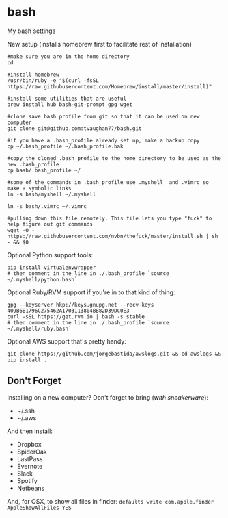 # bash
My bash settings


New setup (installs homebrew first to facilitate rest of installation)
```
#make sure you are in the home directory
cd

#install homebrew
/usr/bin/ruby -e "$(curl -fsSL https://raw.githubusercontent.com/Homebrew/install/master/install)"

#install some utilities that are useful
brew install hub bash-git-prompt gpg wget

#clone save bash profile from git so that it can be used on new computer
git clone git@github.com:tvaughan77/bash.git

#if you have a .bash_profile already set up, make a backup copy
cp ~/.bash_profile ~/.bash_profile.bak

#copy the cloned .bash_profile to the home directory to be used as the new .bash_profile
cp bash/.bash_profile ~/

#some of the commands in .bash_profile use .myshell  and .vimrc so make a symbolic links
ln -s bash/myshell ~/.myshell

ln -s bash/.vimrc ~/.vimrc

#pulling down this file remotely. This file lets you type "fuck" to help figure out git commands
wget -O - https://raw.githubusercontent.com/nvbn/thefuck/master/install.sh | sh - && $0
```

Optional Python support tools:
```
pip install virtualenvwrapper
# then comment in the line in ./.bash_profile `source ~/.myshell/python.bash`
```

Optional Ruby/RVM support if you're in to that kind of thing:
```
gpg --keyserver hkp://keys.gnupg.net --recv-keys 409B6B1796C275462A1703113804BB82D39DC0E3
curl -sSL https://get.rvm.io | bash -s stable
# then comment in the line in ./.bash_profile `source ~/.myshell/ruby.bash`
```

Optional AWS support that's pretty handy:
```
git clone https://github.com/jorgebastida/awslogs.git && cd awslogs && pip install .
```

## Don't Forget
Installing on a new computer?  Don't forget to bring (*with sneakerware*):

* ~/.ssh
* ~/.aws

And then install:
* Dropbox
* SpiderOak
* LastPass
* Evernote
* Slack
* Spotify
* Netbeans

And, for OSX, to show all files in finder: `defaults write com.apple.finder AppleShowAllFiles YES`
